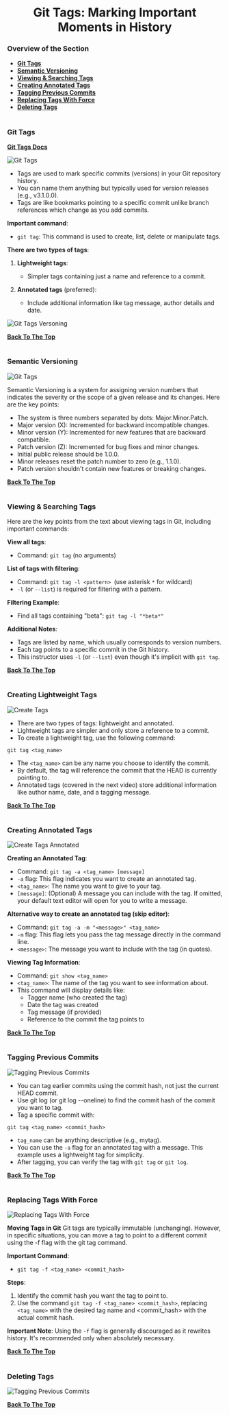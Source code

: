 <h1 align="center">Git Tags: Marking Important Moments in History</h1>

### Overview of the Section
* **[Git Tags](#git-tags)**
* **[Semantic Versioning](#semantic-versioning)**
* **[Viewing & Searching Tags](#s-tags)**
* **[Creating Annotated Tags](#c-annotated)**
* **[Tagging Previous Commits](#tagging-commits)**
* **[Replacing Tags With Force](#replacing-tags)**
* **[Deleting Tags](#d-tags)**


#
### <a name="git-tags">Git Tags</a>

**[Git Tags Docs](https://git-scm.com/docs/git-tag)**

![Git Tags](https://github.com/tsokac2/-_-_Git_and_GitHub_CheatSheet/blob/main/src/73.JPG)

- Tags are used to mark specific commits (versions) in your Git repository history.
- You can name them anything but typically used for version releases (e.g., v3.1.0.0).
- Tags are like bookmarks pointing to a specific commit unlike branch references which change as you add commits.

**Important command**:

- ``git tag``: This command is used to create, list, delete or manipulate tags.

**There are two types of tags**:

1. **Lightweight tags**:
    - Simpler tags containing just a name and reference to a commit.

2. **Annotated tags** (preferred):
    - Include additional information like tag message, author details and date.

![Git Tags Versoning](https://github.com/tsokac2/-_-_Git_and_GitHub_CheatSheet/blob/main/src/74.JPG)

**[Back To The Top](#Overview-of-the-Section)**
#
### <a name="semantic-versioning">Semantic Versioning</a>
![Git Tags](https://github.com/tsokac2/-_-_Git_and_GitHub_CheatSheet/blob/main/src/75.JPG)

Semantic Versioning is a system for assigning version numbers that indicates the severity or the scope of a given release and its changes. Here are the key points:
- The system is three numbers separated by dots: Major.Minor.Patch.
- Major version (X): Incremented for backward incompatible changes.
- Minor version (Y): Incremented for new features that are backward compatible.
- Patch version (Z): Incremented for bug fixes and minor changes.
- Initial public release should be 1.0.0.
- Minor releases reset the patch number to zero (e.g., 1.1.0).
- Patch version shouldn't contain new features or breaking changes.

**[Back To The Top](#Overview-of-the-Section)**
#
### <a name="s-tags">Viewing & Searching Tags</a>
Here are the key points from the text about viewing tags in Git, including important commands:

**View all tags**:
- Command: ``git tag`` (no arguments)

**List of tags with filtering**:
- Command: ``git tag -l <pattern> ``(use asterisk ``*`` for wildcard)
- ``-l`` (or ``--list``) is required for filtering with a pattern.

**Filtering Example**:
- Find all tags containing "beta": ``git tag -l "*beta*"``

**Additional Notes**:
- Tags are listed by name, which usually corresponds to version numbers.
- Each tag points to a specific commit in the Git history.
- This instructor uses ``-l`` (or ``--list``) even though it's implicit with ``git tag``.

**[Back To The Top](#Overview-of-the-Section)**
#

### <a name="c-lightweight">Creating Lightweight Tags</a>

![Create Tags](https://github.com/tsokac2/-_-_Git_and_GitHub_CheatSheet/blob/main/src/76.JPG)

- There are two types of tags: lightweight and annotated.
- Lightweight tags are simpler and only store a reference to a commit.
- To create a lightweight tag, use the following command:

``git tag <tag_name>``

- The ``<tag_name>`` can be any name you choose to identify the commit.
- By default, the tag will reference the commit that the HEAD is currently pointing to.
- Annotated tags (covered in the next video) store additional information like author name, date, and a tagging message.

**[Back To The Top](#Overview-of-the-Section)**
#
### <a name="c-annotated">Creating Annotated Tags</a>

![Create Tags Annotated](https://github.com/tsokac2/-_-_Git_and_GitHub_CheatSheet/blob/main/src/77.JPG)

**Creating an Annotated Tag**:
- Command: ``git tag -a <tag_name> [message]``
- ``-a`` flag: This flag indicates you want to create an annotated tag.
- ``<tag_name>``: The name you want to give to your tag.
- ``[message]``: (Optional) A message you can include with the tag. If omitted, your default text editor will open for you to write a message.

**Alternative way to create an annotated tag (skip editor)**:
- Command: ``git tag -a -m "<message>" <tag_name>``
- ``-m`` flag: This flag lets you pass the tag message directly in the command line.
- ``<message>``: The message you want to include with the tag (in quotes).

**Viewing Tag Information**:
- Command: ``git show <tag_name>``
- ``<tag_name>``: The name of the tag you want to see information about.
- This command will display details like:
    - Tagger name (who created the tag)
    - Date the tag was created
    - Tag message (if provided)
    - Reference to the commit the tag points to

**[Back To The Top](#Overview-of-the-Section)**
#
### <a name="tagging-commits">Tagging Previous Commits</a>
![Tagging Previous Commits](https://github.com/tsokac2/-_-_Git_and_GitHub_CheatSheet/blob/main/src/78.JPG)

- You can tag earlier commits using the commit hash, not just the current HEAD commit.
- Use git log (or git log --oneline) to find the commit hash of the commit you want to tag.
- Tag a specific commit with:

``git tag <tag_name> <commit_hash>``

- ``tag_name`` can be anything descriptive (e.g., mytag).
- You can use the ``-a`` flag for an annotated tag with a message. This example uses a lightweight tag for simplicity.
- After tagging, you can verify the tag with ``git tag`` or ``git log``.

**[Back To The Top](#Overview-of-the-Section)**
#
### <a name="replacing-tags">Replacing Tags With Force</a>

![Replacing Tags With Force](https://github.com/tsokac2/-_-_Git_and_GitHub_CheatSheet/blob/main/src/79.JPG)

**Moving Tags in Git**
Git tags are typically immutable (unchanging). However, in specific situations, you can move a tag to point to a different commit using the -f flag with the git tag command.

**Important Command**:
- ``git tag -f <tag_name> <commit_hash>``

**Steps**:
1. Identify the commit hash you want the tag to point to.
2. Use the command ``git tag -f <tag_name> <commit_hash>``, replacing ``<tag_name>`` with the desired tag name and <commit_hash> with the actual commit hash.

**Important Note**:
Using the ``-f`` flag is generally discouraged as it rewrites history. It's recommended only when absolutely necessary.

**[Back To The Top](#Overview-of-the-Section)**
#
### <a name="d-tags">Deleting Tags</a>

![Tagging Previous Commits](https://github.com/tsokac2/-_-_Git_and_GitHub_CheatSheet/blob/main/src/80.JPG)


**[Back To The Top](#Overview-of-the-Section)**
#

